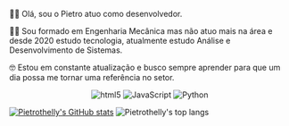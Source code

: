  ✌🏻 Olá, sou o Pietro atuo como desenvolvedor.
 
 👨‍🎓 Sou formado em Engenharia Mecânica mas não atuo mais na área e desde 2020 estudo tecnologia, atualmente estudo Análise e Desenvolvimento de Sistemas.
 
 🤓 Estou em constante atualização e busco sempre aprender para que um dia possa me tornar uma referência no setor.



<p align="center">
  <img alt="html5" src="https://img.shields.io/badge/-HTML5-E34F26?style=flat-square&logo=html5&logoColor=white" />
  <img alt="JavaScript" src="https://img.shields.io/badge/-JavaScript-d6c722?style=flat-square&logo=JavaScript&logoColor=white" />
  <img alt="Python" src="https://img.shields.io/badge/-Python-3572A5?style=flat-square&logo=Python&logoColor=yellow" />
</p>



[![Pietrothelly's GitHub stats](https://github-readme-stats.vercel.app/api?username=Pietro202&show_icons=true&theme=dracula&include_all_commits=true&count_private=true)](https://github.com/Pietro202)
![Pietrothelly's top langs](https://github-readme-stats.vercel.app/api/top-langs/?username=Pietro202&layout=compact&langs_count=16&theme=dracula)
